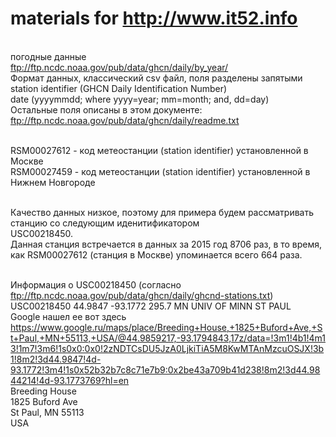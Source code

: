 # materials for http://www.it52.info
<br/>погодные данные
<br/>ftp://ftp.ncdc.noaa.gov/pub/data/ghcn/daily/by_year/
<br/>Формат данных, классический csv файл, поля разделены запятыми
<br/>station identifier (GHCN Daily Identification Number)
<br/>date (yyyymmdd; where yyyy=year; mm=month; and, dd=day)
<br/>Остальные поля описаны в этом документе:
<br/>ftp://ftp.ncdc.noaa.gov/pub/data/ghcn/daily/readme.txt

<br/>RSM00027612 - код метеостанции (station identifier) установленной в Москве
<br/>RSM00027459 - код метеостанции (station identifier) установленной в Нижнем Новгороде

<br/>Качество данных низкое, поэтому для примера будем рассматривать станцию со следующим иденитификатором
<br/>USC00218450.
<br/>Данная станция встречается в данных за 2015 год 8706 раз, в то время, как RSM00027612 (станция в Москве) упоминается всего 664 раза.

<br/>Информация о USC00218450 (согласно ftp://ftp.ncdc.noaa.gov/pub/data/ghcn/daily/ghcnd-stations.txt)
<br/>USC00218450  44.9847  -93.1772  295.7 MN UNIV OF MINN ST PAUL
<br/>Google нашел ее вот здесь
<br/>https://www.google.ru/maps/place/Breeding+House,+1825+Buford+Ave,+St+Paul,+MN+55113,+USA/@44.9859217,-93.1794843,17z/data=!3m1!4b1!4m13!1m7!3m6!1s0x0:0x0!2zNDTCsDU5JzA0LjkiTiA5M8KwMTAnMzcuOSJX!3b1!8m2!3d44.9847!4d-93.1772!3m4!1s0x52b32b7c8c71e7b9:0x2be43a709b41d238!8m2!3d44.9844214!4d-93.1773769?hl=en
</br>Breeding House
</br>1825 Buford Ave
</br>St Paul, MN 55113
</br>USA
